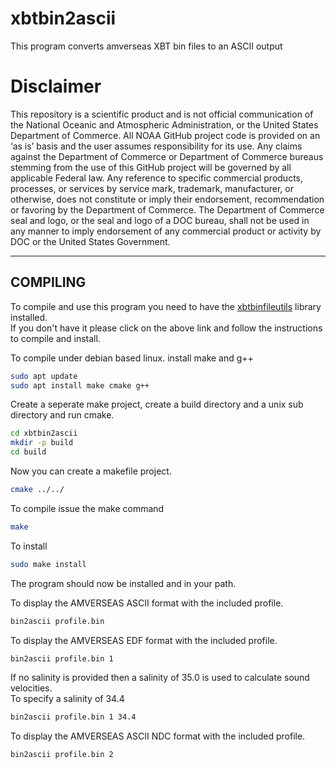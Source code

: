 # xbtbin2ascii
This program converts amverseas XBT bin files to an ASCII output


Disclaimer
==========
This repository is a scientific product and is not official communication of the National Oceanic and
Atmospheric Administration, or the United States Department of Commerce. All NOAA GitHub project code is
provided on an ‘as is’ basis and the user assumes responsibility for its use. Any claims against the Department of
Commerce or Department of Commerce bureaus stemming from the use of this GitHub project will be governed
by all applicable Federal law. Any reference to specific commercial products, processes, or services by service
mark, trademark, manufacturer, or otherwise, does not constitute or imply their endorsement, recommendation or
favoring by the Department of Commerce. The Department of Commerce seal and logo, or the seal and logo of a
DOC bureau, shall not be used in any manner to imply endorsement of any commercial product or activity by
DOC or the United States Government.


-----------------------------------
**COMPILING**
------------------------------------
To compile and use this program you need to have the [xbtbinfileutils](https://github.com/pedrolpena/xbtbinfileutils) library installed.<br>
If you don't have it please click on the above link and follow the instructions to compile and install.

To compile under debian based linux.
install make and g++
```bash
sudo apt update
sudo apt install make cmake g++
```

Create a seperate make project, create a build directory and a unix sub directory and run cmake.

```bash
cd xbtbin2ascii
mkdir -p build
cd build
```
Now you can create a makefile project.
```bash
cmake ../../
```
To compile issue the make command
```bash
make
```

To install 
```bash
sudo make install
```
The program should now be installed and in your path.

To display the AMVERSEAS ASCII format with the included profile.
```bash
bin2ascii profile.bin
```

To display the AMVERSEAS EDF format with the included profile.
```bash
bin2ascii profile.bin 1
```
If no salinity is provided then a salinity of 35.0 is used to calculate sound velocities.<br>
To specify a salinity of 34.4
```bash
bin2ascii profile.bin 1 34.4
```
To display the AMVERSEAS ASCII NDC format with the included profile.
```bash
bin2ascii profile.bin 2
```


